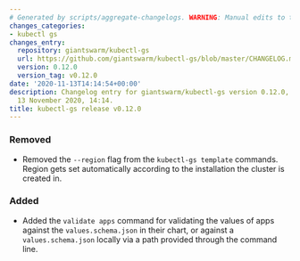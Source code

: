 ```yaml
---
# Generated by scripts/aggregate-changelogs. WARNING: Manual edits to this files will be overwritten.
changes_categories:
- kubectl gs
changes_entry:
  repository: giantswarm/kubectl-gs
  url: https://github.com/giantswarm/kubectl-gs/blob/master/CHANGELOG.md#0120---2020-11-13
  version: 0.12.0
  version_tag: v0.12.0
date: '2020-11-13T14:14:54+00:00'
description: Changelog entry for giantswarm/kubectl-gs version 0.12.0, published on
  13 November 2020, 14:14.
title: kubectl-gs release v0.12.0
---
```


### Removed
- Removed the `--region` flag from the `kubectl-gs template` commands. Region gets set automatically according to the installation the cluster is created in.
### Added
- Added the `validate apps` command for validating the values of apps against the `values.schema.json` in their chart, or against a `values.schema.json` locally via a path provided through the command line.
